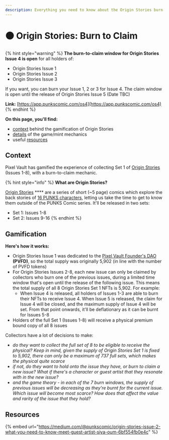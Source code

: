 ```yaml
---
description: Everything you need to know about the Origin Stories burn-to-claim mechanic
---
```


# 🟠 Origin Stories: Burn to Claim

{% hint style="warning" %}
**The burn-to-claim window for Origin Stories Issue 4 is open** for all holders of:

* Origin Stories Issue 1
* Origin Stories Issue 2
* Origin Stories Issue 3

If you want, you can burn your Issue 1, 2 or 3 for Issue 4. The claim window is open until the release of Origin Stories Issue 5 (Date TBC)

**Link:** [https://app.punkscomic.com/os4](https://app.punkscomic.com/os4)
{% endhint %}

**On this page, you'll find:**

* [context](origin-stories.md#context) behind the gamification of Origin Stories
* [details](origin-stories.md#gamification) of the game/mint mechanics
* useful [resources](origin-stories.md#further-reading)

## **Context**

Pixel Vault has gamified the experience of collecting Set 1 of [Origin Stories](../learn/ecosystem/punks/origin-stories.md) (Issues 1-8), with a burn-to-claim mechanic.

{% hint style="info" %}
**What are Origin Stories?**

[Origin Stories](../learn/ecosystem/punks/origin-stories.md) **** are a series of short (\~5 page) comics which explore the back stories of [16 PUNKS characters](../learn/ecosystem/punks/punks-comic/16-punks.md), letting us take the time to get to know them outside of the PUNKS Comic series. It'll be released in two sets:

* Set 1: Issues 1-8
* Set 2: Issues 9-16
{% endhint %}

## **Gamification**

**Here's how it works:**&#x20;

* Origin Stories Issue 1 was dedicated to the [Pixel Vault Founder's DAO](../learn/ecosystem/pvfd.md) **(PVFD)**, so the total supply was originally 5,902 (in line with the number of PVFD tokens)
* For Origin Stories Issues 2-8, each new issue can only be claimed by collectors who burn one of the previous issues, during a limited time window that's open until the release of the following issue. This means the total supply of all 8 Origin Stories Set 1 NFTs is 5,902. For example:
  * When Issue 4 is released, all holders of Issues 1-3 are able to burn their NFTs to receive Issue 4. When Issue 5 is released, the claim for Issue 4 will be closed, and the maximum supply of Issue 4 will be set. From that point onwards, it'll be deflationary as it can be burnt for Issues 5-8
* Holders of the full Set 1 (Issues 1-8) will receive a physical premium bound copy of all 8 issues

Collectors have a lot of decisions to make:

* _do they want to collect the full set of 8 to be eligible to receive the physical? Keep in mind, given the supply of Origin Stories Set 1 is fixed to 5,902, there can only be a maximum of 737 full sets, which makes the physical quite scarce_
* _if not, do they want to hold onto the issue they have, or burn to claim a new issue? What if there's a character or guest artist that they resonate with in the new issue?_
* _and the game theory - in each of the 7 burn windows, the supply of previous issues will be decreasing as they're burnt for the current issue. Which issue will become most scarce? How does that affect the value and rarity of the issue that they hold?_

## **Resources**

{% embed url="https://medium.com/@punkscomic/origin-stories-issue-2-what-you-need-to-know-meet-guest-artist-siya-oum-6bf554fb0e4c" %}
